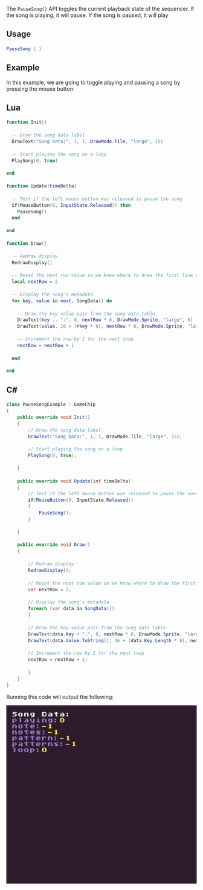 The `PauseSong()` API toggles the current playback state of the sequencer. If the song is playing, it will pause. If the song is paused, it will play

## Usage

```csharp
PauseSong ( )
```

## Example

In this example, we are going to toggle playing and pausing a song by pressing the mouse button:



## Lua

```lua
function Init()

  -- Draw the song data label
  DrawText("Song Data:", 1, 1, DrawMode.Tile, "large", 15)

  -- Start playing the song on a loop
  PlaySong(0, true)

end

function Update(timeDelta)

  -- Test if the left mouse button was released to pause the song
  if(MouseButton(0, InputState.Released)) then
    PauseSong()
  end

end

function Draw()

  -- Redraw display
  RedrawDisplay()

  -- Reset the next row value so we know where to draw the first line of text
  local nextRow = 2

  -- Display the song's metadata
  for key, value in next, SongData() do

    -- Draw the key value pair from the song data table
    DrawText(key .. ":", 8, nextRow * 8, DrawMode.Sprite, "large", 6)
    DrawText(value, 16 + (#key * 8), nextRow * 8, DrawMode.Sprite, "large", 14)

    -- Increment the row by 1 for the next loop
    nextRow = nextRow + 1

  end

end
```



## C#

```csharp
class PauseSongExample : GameChip
{
    public override void Init()
    { 
        // Draw the song data label
        DrawText("Song Data:", 1, 1, DrawMode.Tile, "large", 15);

        // Start playing the song on a loop
        PlaySong(0, true);

    }

    public override void Update(int timeDelta)
    { 
        // Test if the left mouse button was released to pause the song
        if(MouseButton(0, InputState.Released))
        {
            PauseSong();
        }

    }

    public override void Draw()
    { 

        // Redraw display
        RedrawDisplay();

        // Reset the next row value so we know where to draw the first line of text
        var nextRow = 2;

        // Display the song's metadata
        foreach (var data in SongData())
        {

        // Draw the key value pair from the song data table
        DrawText(data.Key + ":", 8, nextRow * 8, DrawMode.Sprite, "large", 6);
        DrawText(data.Value.ToString(), 16 + (data.Key.Length * 8), nextRow * 8, DrawMode.Sprite, "large", 14);

        // Increment the row by 1 for the next loop
        nextRow = nextRow + 1;

        }
    }
}
```



Running this code will output the following:

![image alt text](images/PauseSongOutput_image_0.png)


